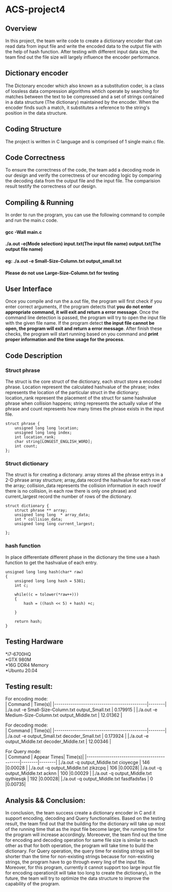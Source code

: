 # ACS-project4
## Overview
In this project, the team write code to create a dictionary encoder that can read data from input file and write the encoded data to the output file with the help of hash function. After testing with different input data size, the team find out the file size will largely influence the encoder performance.

## Dictionary encoder
The Dictonary encoder which also known as a substitution coder, is a class of lossless data compression algorithms whtich operate by searching for matches between the text to be compressed and a set of strings contained in a data structure (The dictionary) maintained by the encoder. When the encoder finds such a match, it substitutes a reference to the string's position in the data structure.

## Coding Structure
The project is written in C language and is comprised of 1 single main.c file.
## Code Correctness
To ensure the correctness of the code, the team add a decoding mode in our design and verify the correctness of our encoding logic by comparing the decoding data from the output file and the input file. The comparision result testify the correctness of our design.

## Compiling & Running
In order to run the program, you can use the following command to compile and run the main.c code.
#### gcc -Wall main.c
#### ./a.out -e(Mode selection) input.txt(The input file name) output.txt(The output file name)
#### eg: ./a.out -e Small-Size-Column.txt output_small.txt
#### Please do not use Large-Size-Column.txt for testing

## User Interface
Once you compile and run the a.out file, the program will first check if you enter correct arguments, if the program detects that **you do not enter appropriate command, it will exit and return a error message**. Once the command line detection is passed, the program will try to open the input file with the given file name. If the program detect **the input file cannot be open, the program will exit and return a error message**. After finish these checks, the program will start running based on you command and **print proper information and the time usage for the process**.

## Code Description
### Struct phrase
The struct is the core struct of the dictionary, each struct store a encoded phrase. Location represent the calculated hashvalue of the phrase; index represents the location of the particular struct in the dictionary; location_rank represent the placement of the struct for same hashvalue phrase when collision happens; string represents the actually value of the phrase and count represents how many times the phrase exists in the input file. 
```
struct phrase { 
	unsigned long long location;
	unsigned long long index;
	int location_rank;
	char string[LONGEST_ENGLISH_WORD];
	int count;
};
```

### Struct dictionary
The struct is for creating a dictonary. array stores all the phrase entrys in a 2-D phrase array structure; array_data record the hashvalue for each row of the array; collision_data represents the collision information in each row(if there is no collision, in each row there is only one phrase) and current_largest record the number of rows of the dictionary.
```
struct dictionary {
	struct phrase ** array;
	unsigned long long  * array_data;
	int * collision_data;	
	unsigned long long current_largest; 

};
```
### hash function
In place differentiate different phase in the dictionary the time use a hash function to get the hashvalue of each entry.
```
unsigned long long hash(char* raw)
{
	unsigned long long hash = 5381;
	int c;

	while((c = tolower(*raw++)))
	{	
		hash = ((hash << 5) + hash) +c;

	}

	return hash;
}
```
## Testing Hardware
\*i7-6700HQ  
\*GTX 980M  
\*16G DDR4 Memory  
\*Ubuntu 20.04

## Testing result:
For encoding mode:  
|             Command 	                      |	Time(s)|
|---------------------------------------------|--------|
|./a.out -e  Small-Size-Column.txt  output_Small.txt |  0.179915  |
|./a.out -e  Medium-Size-Column.txt output_Middle.txt |   12.01362   |  
  

For decoding mode:  
|             Command 	                      |	Time(s)|
|---------------------------------------------|--------|
|./a.out -e output_Small.txt decoder_Small.txt |  0.173924  |
|./a.out -e output_Middle.txt decoder_Middle.txt |   12.00346   |  


For Query mode:  
|             Command 	                      |	Appear Times| Time(s)| 
|---------------------------------------------|--------|--------|
|./a.out -q output_Middle.txt cioyecge  |  146 |0.00028 |
|./a.out -q output_Middle.txt zikzcpq  |  106  |0.00028|
|./a.out -q output_Middle.txt acknn  |  100  |0.00029 |
|./a.out -q output_Middle.txt qythiesqk  | 192  |0.00028|
|./a.out -q output_Middle.txt fasdfadsfas  | 0  |0.00735|  

## Analysis  && Conclusion: 
In conclusion, the team success create a dictionary encoder in C and it support encoding, decoding and Query functionalities. Based on the testing result, the team find out that the building for the dictionary will take up most of the running time that as the input file become larger, the running time for the program will increase accordingly. Moreoever, the team find out the time for encoding and decoding operation for same file size is similar to each other as that for both operation, the program will take time to build the dictionary. For Query operation, the query time for existing strings will be shorter than the time for non-existing strings because for non-existing strings, the program have to go through every ling of the input file. Moreover, for this program, currently it cannot support too large input file for encoding operation(it will take too long to create the dictionary), in the future, the team will try to optimize the data structure to improve the capability of the program.






